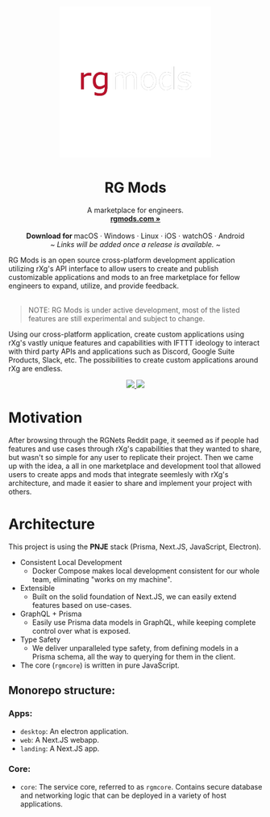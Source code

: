 <p align="center">
  <a href="#">
    
  </a>
  <p align="center">
   <img width="300" height="300" src="https://raw.githubusercontent.com/rgmods/.github/main/profile/rgmods.png" alt="Logo">
  </p>
  <h1 align="center"><b>RG Mods</b></h1>
  <p align="center">
  A marketplace for engineers.
    <br />
    <a href="https://rgmods.com"><strong>rgmods.com »</strong></a>
    <br />
    <br />
    <b>Download for </b>
    macOS
    ·
    Windows
    ·
    Linux
    ·
    iOS
    ·
    watchOS
    ·
    Android
    <br />
    <i>~ Links will be added once a release is available. ~</i>
  </p>
</p>
RG Mods is an open source cross-platform development application utilizing rXg's API interface to allow users to create and publish customizable applications and mods to an free marketplace for fellow engineers to expand, utilize, and provide feedback.
<br/>
<br/>

> NOTE: RG Mods is under active development, most of the listed features are still experimental and subject to change.

Using our cross-platform application, create custom applications using rXg's vastly unique features and capabilities with IFTTT ideology to interact with third party APIs and applications such as Discord, Google Suite Products, Slack, etc. The possibilities to create custom applications around rXg are endless.

<p align="center">
  <a href="">
    <img src="https://img.shields.io/discord/991906436948963489?label=Discord&color=5865F2" />
  </a>
  <img src="https://img.shields.io/static/v1?label=Licence&message=MIT&color=000" />
  <br />
</p>

# Motivation

After browsing through the RGNets Reddit page, it seemed as if people had features and use cases through rXg's capabilities that they wanted to share, but wasn't so simple for any user to replicate their project. Then we came up with the idea, a all in one marketplace and development tool that allowed users to create apps and mods that integrate seemlesly with rXg's architecture, and made it easier to share and implement your project with others.

# Architecture

This project is using the **PNJE** stack (Prisma, Next.JS, JavaScript, Electron).

- Consistent Local Development
  - Docker Compose makes local development consistent for our whole team, eliminating "works on my machine".
- Extensible
  - Built on the solid foundation of Next.JS, we can easily extend features based on use-cases.
- GraphQL + Prisma
  - Easily use Prisma data models in GraphQL, while keeping complete control over what is exposed.
- Type Safety
  - We deliver unparalleled type safety, from defining models in a Prisma schema, all the way to querying for them in the client.
- The core (`rgmcore`) is written in pure JavaScript.

## Monorepo structure:

### Apps:

- `desktop`: An electron application.
- `web`: A Next.JS webapp.
- `landing`: A Next.JS app.

### Core:

- `core`: The service core, referred to as `rgmcore`. Contains secure database and networking logic that can be deployed in a variety of host applications.